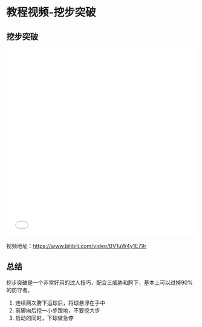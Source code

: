 # 教程视频-挖步突破

## 挖步突破

<iframe height="500" width="100%" src="//player.bilibili.com/player.html?aid=636150588&bvid=BV11b4y1E7x8&cid=498325997&page=1" scrolling="no" border="0" frameborder="no" framespacing="0" allowfullscreen="true"> </iframe>

视频地址：https://www.bilibili.com/video/BV1uW4y1E79r

## 总结

挖步突破是一个非常好用的过人技巧，配合三威胁和胯下，基本上可以过掉90%的防守者。

1. 连续两次胯下运球后，将球悬浮在手中
2. 前脚向后挖一小步蹬地，不要挖大步
3. 启动的同时，下球做急停

